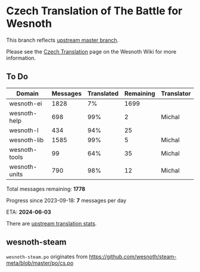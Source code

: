 # Czech Translation of The Battle for Wesnoth

This branch reflects [upstream master branch](https://github.com/wesnoth/wesnoth/tree/master).

Please see the [Czech Translation](https://wiki.wesnoth.org/CzechTranslation) page on the Wesnoth Wiki for more information.

## To Do

Domain | Messages | Translated | Remaining | Translator
------ | -------- | ---------- | --------- | ----------
wesnoth-ei | 1828 | 7% | 1699 |
wesnoth-help | 698 | 99% | 2 | Michal
wesnoth-l | 434 | 94% | 25 |
wesnoth-lib | 1585 | 99% | 5 | Michal
wesnoth-tools | 99 | 64% | 35 | Michal
wesnoth-units | 790 | 98% | 12 | Michal

Total messages remaining: **1778**

Progress since 2023-09-18: **7** messages per day

ETA: **2024-06-03**

There are [upstream translation stats](https://www.wesnoth.org/gettext/?view=langs&version=master&lang=cs).

## wesnoth-steam
`wesnoth-steam.po` originates from https://github.com/wesnoth/steam-meta/blob/master/po/cs.po
